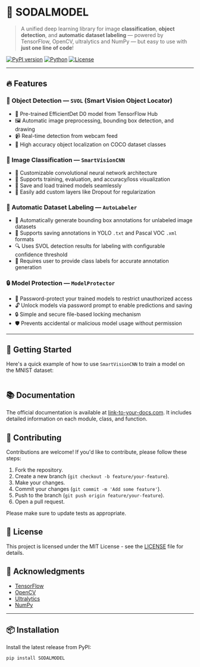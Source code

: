 # 🧠 SODALMODEL

> A unified deep learning library for image **classification**, **object detection**, and **automatic dataset labeling** — powered by TensorFlow, OpenCV, ultralytics and NumPy — but easy to use with **just one line of code**!

[![PyPI version](https://img.shields.io/pypi/v/SODALMODEL)](https://pypi.org/project/SODALMODEL/)
[![Python](https://img.shields.io/pypi/pyversions/SODALMODEL)](https://pypi.org/project/SODALMODEL/)
[![License](https://img.shields.io/github/license/YKandoloJean/SMARTVISIONCNN)](https://github.com/YOTCHEB/SODALMODEL.git)

---

## 🔥 Features

### 🎯 Object Detection — `SVOL` (Smart Vision Object Locator)
- 🚀 Pre-trained EfficientDet D0 model from TensorFlow Hub
- 🖼️ Automatic image preprocessing, bounding box detection, and drawing
- 📹 Real-time detection from webcam feed
- 🎯 High accuracy object localization on COCO dataset classes

### 🧠 Image Classification — `SmartVisionCNN`
- 🧱 Customizable convolutional neural network architecture
- 🧪 Supports training, evaluation, and accuracy/loss visualization
- 💾 Save and load trained models seamlessly
- 🔄 Easily add custom layers like Dropout for regularization

### 📝 Automatic Dataset Labeling — `AutoLabeler`
- 🤖 Automatically generate bounding box annotations for unlabeled image datasets
- 📁 Supports saving annotations in YOLO `.txt` and Pascal VOC `.xml` formats
- 🔍 Uses SVOL detection results for labeling with configurable confidence threshold
- 🎯 Requires user to provide class labels for accurate annotation generation

### 🔒 Model Protection — `ModelProtector`
- 🔐 Password-protect your trained models to restrict unauthorized access
- 🔓 Unlock models via password prompt to enable predictions and saving
- 🔒 Simple and secure file-based locking mechanism
- 🛡️ Prevents accidental or malicious model usage without permission

---

## 🚀 Getting Started

Here's a quick example of how to use `SmartVisionCNN` to train a model on the MNIST dataset:

```python

```

## 📚 Documentation

The official documentation is available at [link-to-your-docs.com](https://github.com/YOTCHEB/SODALMODEL). It includes detailed information on each module, class, and function.

## 🤝 Contributing

Contributions are welcome! If you'd like to contribute, please follow these steps:

1.  Fork the repository.
2.  Create a new branch (`git checkout -b feature/your-feature`).
3.  Make your changes.
4.  Commit your changes (`git commit -m 'Add some feature'`).
5.  Push to the branch (`git push origin feature/your-feature`).
6.  Open a pull request.

Please make sure to update tests as appropriate.

## 📄 License

This project is licensed under the MIT License - see the [LICENSE](LICENSE) file for details.

## 🙏 Acknowledgments

*   [TensorFlow](https://www.tensorflow.org/)
*   [OpenCV](https://opencv.org/)
*   [Ultralytics](https://ultralytics.com/)
*   [NumPy](https://numpy.org/)

---

## 📦 Installation

Install the latest release from PyPI:

```bash
pip install SODALMODEL
